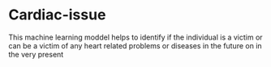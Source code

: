 # Cardiac-issue
This machine learning moddel helps to identify if the individual is a victim or can be a victim of any heart related problems or diseases in the future on in the very present
